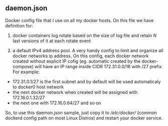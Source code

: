 ## daemon.json

Docker config file that I use on all my docker hosts. On this file we have definition for:

1. docker containers log rotate based on the size of log file and retain _N_ last versions of it at each rotate event

2. a default IPv4 address pool. A very handy config to limit and organize all docker networks ip address. On this config, each docker network created without explicit IP cofig (eg. automatic created by the docker-compose) will have an IP range inside CIDR 172.31.0.0/16 with /27 prefix. For example:

- 172.31.0.1/27 is the first subnet and by default will be used automaticaly to docker0 host network
- the next docker network when created will be assigned with 172.16.0.1.32/27
- the next one with 172.16.0.64/27 and so on

So, to use this daemon.json sample, just copy it to _/etc/docker/_ (common dockerd config path on most Linux Distros) and restart your docker service.